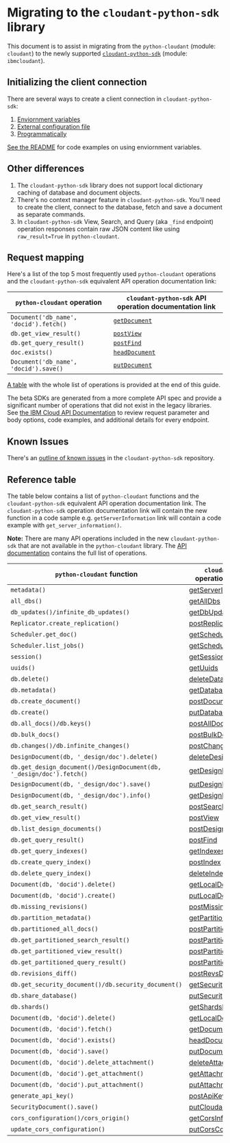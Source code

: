 # Migrating to the `cloudant-python-sdk` library 
This document is to assist in migrating from the `python-cloudant` (module: `cloudant`) to the newly supported [`cloudant-python-sdk`](https://github.com/IBM/cloudant-python-sdk) (module: `ibmcloudant`).

## Initializing the client connection
There are several ways to create a client connection in `cloudant-python-sdk`:
1. [Enviornment variables](https://github.com/IBM/cloudant-python-sdk#authentication-with-environment-variables)
2. [External configuration file](https://github.com/IBM/cloudant-python-sdk#authentication-with-external-configuration)
3. [Programmatically](https://github.com/IBM/cloudant-python-sdk#programmatic-authentication)

[See the README](https://github.com/IBM/cloudant-python-sdk#code-examples) for code examples on using enviornment variables.

## Other differences
1. The `cloudant-python-sdk` library does not support local dictionary caching of database and document objects.
1. There's no context manager feature in `cloudant-python-sdk`.  You'll need to create the client, connect to the database, fetch and save a document as separate commands.
1. In `cloudant-python-sdk` View, Search, and Query (aka `_find` endpoint) operation responses contain raw JSON content like using `raw_result=True` in `python-cloudant`.

## Request mapping
Here's a list of the top 5 most frequently used `python-cloudant` operations and the `cloudant-python-sdk` equivalent API operation documentation link:

| `python-cloudant` operation           | `cloudant-python-sdk` API operation documentation link |
|---------------------------------------|---------------------------------|
|`Document('db_name', 'docid').fetch()` |[`getDocument`](https://cloud.ibm.com/apidocs/cloudant?code=python#getdocument)|
|`db.get_view_result()`                 |[`postView`](https://cloud.ibm.com/apidocs/cloudant?code=python#postview)|
|`db.get_query_result()`                |[`postFind`](https://cloud.ibm.com/apidocs/cloudant?code=python#postfind)|
| `doc.exists()`                        |[`headDocument`](https://cloud.ibm.com/apidocs/cloudant?code=python#headdocument)|
|`Document('db_name', 'docid').save()`  |[`putDocument`](https://cloud.ibm.com/apidocs/cloudant?code=python#putdocument)|


[A table](#reference-table) with the whole list of operations is provided at the end of this guide.

The beta SDKs are generated from a more complete API spec and provide a significant number of operations that did not exist in the legacy libraries. See [the IBM Cloud API Documentation](https://cloud.ibm.com/apidocs/cloudant) to review request parameter and body options, code examples, and additional details for every endpoint.

## Known Issues
There's an [outline of known issues](https://github.com/IBM/cloudant-python-sdk/blob/master/KNOWN_ISSUES.md) in the `cloudant-python-sdk` repository.

## Reference table
The table below contains a list of `python-cloudant` functions and the `cloudant-python-sdk` equivalent API operation documentation link.  The `cloudant-python-sdk` operation documentation link will contain the new function in a code sample e.g. `getServerInformation` link will contain a code example with `get_server_information()`.

**Note:** There are many API operations included in the new `cloudant-python-sdk` that are not available in the `python-cloudant` library. The [API documentation](https://cloud.ibm.com/apidocs/cloudant?code=python) contains the full list of operations.

| `python-cloudant` function | `cloudant-python-sdk` API operation documentation link |
|-----------------|---------------------|
|`metadata()`|[getServerInformation](https://cloud.ibm.com/apidocs/cloudant?code=python#getserverinformation)|
|`all_dbs()`|[getAllDbs](https://cloud.ibm.com/apidocs/cloudant?code=python#getalldbs)|
|`db_updates()/infinite_db_updates()`|[getDbUpdates](https://cloud.ibm.com/apidocs/cloudant?code=python#getdbupdates)|
|`Replicator.create_replication()`|[postReplicate](https://cloud.ibm.com/apidocs/cloudant?code=python#postreplicate)|
|`Scheduler.get_doc()`|[getSchedulerDocument](https://cloud.ibm.com/apidocs/cloudant?code=python#getschedulerdocument)|
|`Scheduler.list_jobs()`|[getSchedulerJobs](https://cloud.ibm.com/apidocs/cloudant?code=python#getschedulerjobs)|
|`session()`|[getSessionInformation](https://cloud.ibm.com/apidocs/cloudant?code=python#getsessioninformation)|
|`uuids()`|[getUuids](https://cloud.ibm.com/apidocs/cloudant?code=python#getuuids)|
|`db.delete()`|[deleteDatabase](https://cloud.ibm.com/apidocs/cloudant?code=python#deletedatabase)|
|`db.metadata()`|[getDatabaseInformation](https://cloud.ibm.com/apidocs/cloudant?code=python#getdatabaseinformation)|
|`db.create_document()`|[postDocument](https://cloud.ibm.com/apidocs/cloudant?code=python#postdocument)|
|`db.create()`|[putDatabase](https://cloud.ibm.com/apidocs/cloudant?code=python#putdatabase)|
|`db.all_docs()/db.keys()`|[postAllDocs](https://cloud.ibm.com/apidocs/cloudant?code=python#postalldocs)|
|`db.bulk_docs()`|[postBulkDocs](https://cloud.ibm.com/apidocs/cloudant?code=python#postbulkdocs)|
|`db.changes()/db.infinite_changes()`|[postChanges](https://cloud.ibm.com/apidocs/cloudant?code=python#postchanges)|
|`DesignDocument(db, '_design/doc').delete()`|[deleteDesignDocument](https://cloud.ibm.com/apidocs/cloudant?code=python#deletedesigndocument)|
|`db.get_design_document()/DesignDocument(db, '_design/doc').fetch()`|[getDesignDocument](https://cloud.ibm.com/apidocs/cloudant?code=python#getdesigndocument)|
|`DesignDocument(db, '_design/doc').save()`|[putDesignDocument](https://cloud.ibm.com/apidocs/cloudant?code=python#putdesigndocument)|
|`DesignDocument(db, '_design/doc').info()`|[getDesignDocumentInformation](https://cloud.ibm.com/apidocs/cloudant?code=python#getdesigndocumentinformation)|
|`db.get_search_result()`|[postSearch](https://cloud.ibm.com/apidocs/cloudant?code=python#postsearch)|
|`db.get_view_result()`|[postView](https://cloud.ibm.com/apidocs/cloudant?code=python#postview)|
|`db.list_design_documents()`|[postDesignDocs](https://cloud.ibm.com/apidocs/cloudant?code=python#postdesigndocs)|
|`db.get_query_result()`|[postFind](https://cloud.ibm.com/apidocs/cloudant?code=python#postfind)|
|`db.get_query_indexes()`|[getIndexesInformation](https://cloud.ibm.com/apidocs/cloudant?code=python#getindexesinformation)|
|`db.create_query_index()`|[postIndex](https://cloud.ibm.com/apidocs/cloudant?code=python#postindex)|
|`db.delete_query_index()`|[deleteIndex](https://cloud.ibm.com/apidocs/cloudant?code=python#deleteindex)|
|`Document(db, 'docid').delete()`|[getLocalDocument](https://cloud.ibm.com/apidocs/cloudant?code=python#getlocaldocument)|
|`Document(db, 'docid').create()`|[putLocalDocument](https://cloud.ibm.com/apidocs/cloudant?code=python#putlocaldocument)|
|`db.missing_revisions()`|[postMissingRevs](https://cloud.ibm.com/apidocs/cloudant?code=python#postmissingrevs)|
|`db.partition_metadata()`|[getPartitionInformation](https://cloud.ibm.com/apidocs/cloudant?code=python#getpartitioninformation)|
|`db.partitioned_all_docs()`|[postPartitionAllDocs](https://cloud.ibm.com/apidocs/cloudant?code=python#postpartitionalldocs)|
|`db.get_partitioned_search_result()`|[postPartitionSearch](https://cloud.ibm.com/apidocs/cloudant?code=python#postpartitionsearch)|
|`db.get_partitioned_view_result()`|[postPartitionView](https://cloud.ibm.com/apidocs/cloudant?code=python#postpartitionview)|
|`db.get_partitioned_query_result()`|[postPartitionFind](https://cloud.ibm.com/apidocs/cloudant?code=python#postpartitionfind)|
|`db.revisions_diff()`|[postRevsDiff](https://cloud.ibm.com/apidocs/cloudant?code=python#postrevsdiff)|
|`db.get_security_document()/db.security_document()`|[getSecurity](https://cloud.ibm.com/apidocs/cloudant?code=python#getsecurity)|
|`db.share_database()`|[putSecurity](https://cloud.ibm.com/apidocs/cloudant?code=python#putsecurity)|
|`db.shards()`|[getShardsInformation](https://cloud.ibm.com/apidocs/cloudant?code=python#getshardsinformation)|
|`Document(db, 'docid').delete()`|[getLocalDocument](https://cloud.ibm.com/apidocs/cloudant?code=python#getlocaldocument)|
|`Document(db, 'docid').fetch()`|[getDocument](https://cloud.ibm.com/apidocs/cloudant?code=python#getdocument)|
|`Document(db, 'docid').exists()`|[headDocument](https://cloud.ibm.com/apidocs/cloudant?code=python#headdocument)|
|`Document(db, 'docid').save()`|[putDocument](https://cloud.ibm.com/apidocs/cloudant?code=python#putdocument)|
|`Document(db, 'docid').delete_attachment()`|[deleteAttachment](https://cloud.ibm.com/apidocs/cloudant?code=python#deleteattachment)|
|`Document(db, 'docid').get_attachment()`|[getAttachment](https://cloud.ibm.com/apidocs/cloudant?code=python#getattachment)|
|`Document(db, 'docid').put_attachment()`|[putAttachment](https://cloud.ibm.com/apidocs/cloudant?code=python#putattachment)|
|`generate_api_key()`|[postApiKeys](https://cloud.ibm.com/apidocs/cloudant?code=python#postapikeys)|
|`SecurityDocument().save()`|[putCloudantSecurityConfiguration](https://cloud.ibm.com/apidocs/cloudant?code=python#putcloudantsecurityconfiguration)|
|`cors_configuration()/cors_origin()`|[getCorsInformation](https://cloud.ibm.com/apidocs/cloudant?code=python#getcorsinformation)|
|`update_cors_configuration()`|[putCorsConfiguration](https://cloud.ibm.com/apidocs/cloudant?code=python#putcorsconfiguration)|
